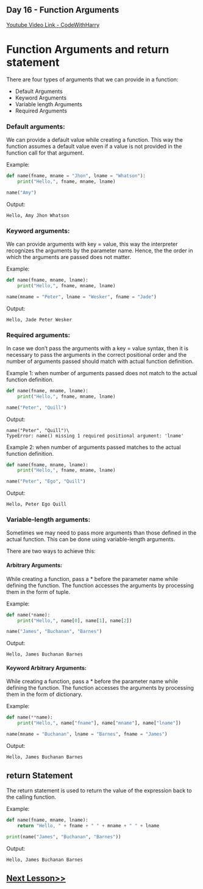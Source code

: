 ## Day 16 - Function Arguments

[Youtube Video Link - CodeWithHarry](https://youtu.be/0d6b6fFuCkE)

# Function Arguments and return statement

There are four types of arguments that we can provide in a function:

- Default Arguments
- Keyword Arguments
- Variable length Arguments
- Required Arguments

### Default arguments:

We can provide a default value while creating a function. This way the function assumes a default value even if a value is not provided in the function call for that argument.

Example:

```python
def name(fname, mname = "Jhon", lname = "Whatson"):
    print("Hello,", fname, mname, lname)

name("Amy")
```

Output:

```
Hello, Amy Jhon Whatson
```

### Keyword arguments:

We can provide arguments with key = value, this way the interpreter recognizes the arguments by the parameter name. Hence, the the order in which the arguments are passed does not matter.

Example:

```python
def name(fname, mname, lname):
    print("Hello,", fname, mname, lname)

name(mname = "Peter", lname = "Wesker", fname = "Jade")
```

Output:

```
Hello, Jade Peter Wesker
```

### Required arguments:

In case we don’t pass the arguments with a key = value syntax, then it is necessary to pass the arguments in the correct positional order and the number of arguments passed should match with actual function definition.

Example 1: when number of arguments passed does not match to the actual function definition.

```python
def name(fname, mname, lname):
    print("Hello,", fname, mname, lname)

name("Peter", "Quill")
```

Output:

```
name("Peter", "Quill")\
TypeError: name() missing 1 required positional argument: 'lname'
```

Example 2: when number of arguments passed matches to the actual function definition.

```python
def name(fname, mname, lname):
    print("Hello,", fname, mname, lname)

name("Peter", "Ego", "Quill")
```

Output:

```
Hello, Peter Ego Quill
```

### Variable-length arguments:

Sometimes we may need to pass more arguments than those defined in the actual function. This can be done using variable-length arguments.

There are two ways to achieve this:

#### Arbitrary Arguments:

While creating a function, pass a \* before the parameter name while defining the function. The function accesses the arguments by processing them in the form of tuple.

Example:

```python
def name(*name):
    print("Hello,", name[0], name[1], name[2])

name("James", "Buchanan", "Barnes")
```

Output:

```
Hello, James Buchanan Barnes
```

#### Keyword Arbitrary Arguments:

While creating a function, pass a \* before the parameter name while defining the function. The function accesses the arguments by processing them in the form of dictionary.

Example:

```python
def name(**name):
    print("Hello,", name["fname"], name["mname"], name["lname"])

name(mname = "Buchanan", lname = "Barnes", fname = "James")
```

Output:

```
Hello, James Buchanan Barnes
```

## return Statement

The return statement is used to return the value of the expression back to the calling function.

Example:

```python
def name(fname, mname, lname):
    return "Hello, " + fname + " " + mname + " " + lname

print(name("James", "Buchanan", "Barnes"))
```

Output:

```
Hello, James Buchanan Barnes
```

## [Next Lesson>>](https://replit.com/@codewithharry/22-Day-22-Introduction-to-Lists)
